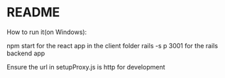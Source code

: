 # README

How to run it(on Windows):

npm start for the react app in the client folder
rails -s p 3001 for the rails backend app

Ensure the url in setupProxy.js is http for development
